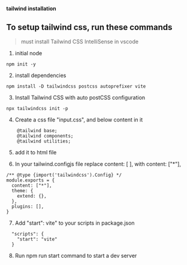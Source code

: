 #### tailwind installation
## To setup tailwind css, run these commands

> must install Tailwind CSS IntelliSense in vscode

1. initial node

```
npm init -y
```
2. install dependencies

```
npm install -D tailwindcss postcss autoprefixer vite
```
3.  Install Tailwind CSS with auto postCSS configuration

```
npx tailwindcss init -p
```
4.  Create a css file "input.css", and below content in it

```
    @tailwind base;
    @tailwind components;
    @tailwind utilities;
```

5. add it to html file

6. In your tailwind.configjs file replace content: [ ], with content: ["*"],
```
/** @type {import('tailwindcss').Config} */
module.exports = {
  content: ["*"],
  theme: {
    extend: {},
  },
  plugins: [],
}
```

7.  Add "start": vite" to your scripts in package.json

```
  "scripts": {
    "start": "vite"
  }
```
8.  Run npm run start command to start a dev server
